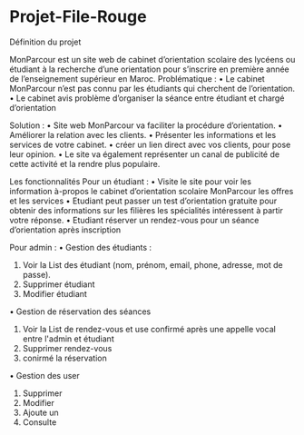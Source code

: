﻿# Projet-File-Rouge

Définition du projet

MonParcour est un site web de cabinet d’orientation scolaire des lycéens ou étudiant à la recherche d’une orientation pour s’inscrire en première année de l’enseignement supérieur en Maroc.
Problématique :
•	Le cabinet MonParcour n’est pas connu par les étudiants qui cherchent de l’orientation.
•	Le cabinet avis problème d’organiser la séance entre étudiant et chargé d’orientation  

Solution :
•	Site web MonParcour va faciliter la procédure d’orientation.
•	Améliorer la relation avec les clients.
•	Présenter les informations et les services de votre cabinet.
•	créer un lien direct avec vos clients, pour pose leur opinion.
•	Le site va également représenter un canal de publicité de cette activité et la rendre plus populaire.

Les fonctionnalités 
Pour un étudiant :
•	Visite le site pour voir les information à-propos le cabinet d’orientation scolaire MonParcour les offres et les services
•	Etudiant peut passer un test d’orientation gratuite pour obtenir des informations sur les filières les spécialités intéressent à partir votre réponse.
•	Etudiant réserver un rendez-vous pour un séance d’orientation après inscription  

Pour admin :
•	Gestion des étudiants :
1.	Voir la List des étudiant (nom, prénom, email, phone, adresse, mot de passe).
2.	Supprimer étudiant
3.	Modifier étudiant 


•	Gestion de réservation des séances 

1.	Voir la List de rendez-vous et use  confirmé après une appelle vocal entre l'admin et étudiant  
2.	Supprimer rendez-vous
3.	conirmé la réservation



•	Gestion des user
1.	Supprimer 
2.	Modifier 
3.	Ajoute un 
4.	Consulte 










